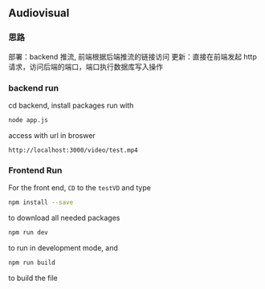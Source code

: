 Audiovisual
-------
### 思路
部署：backend 推流, 前端根据后端推流的链接访问
更新：直接在前端发起 http 请求，访问后端的端口，端口执行数据库写入操作
### backend run
cd backend, install packages
run with
```bash
node app.js
```
access with url in broswer
```A
http://localhost:3000/video/test.mp4
```

### Frontend Run
For the front end, `CD` to the `testVD` and type
```bash
npm install --save
```
to download all needed packages
```bash
npm run dev
```
to run in development mode, and 
```bash
npm run build
```
to build the file
